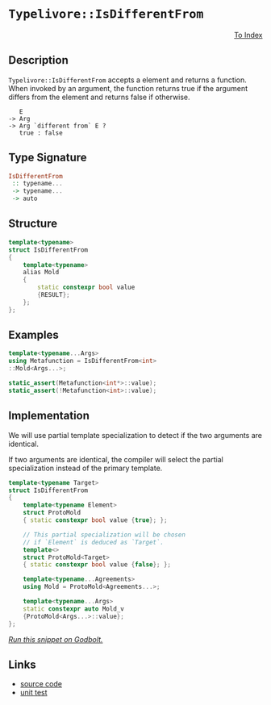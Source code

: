 <!-- Copyright 2024 Feng Mofan
SPDX-License-Identifier: Apache-2.0 -->

# `Typelivore::IsDifferentFrom`

<p style='text-align: right;'><a href="../../../facilities/metafunctions.md#typelivore-is-different-from">To Index</a></p>

## Description

`Typelivore::IsDifferentFrom` accepts a element and returns a function.
When invoked by an argument, the function returns true if the argument differs from the element and returns false if otherwise.

<pre><code>   E
-> Arg
-> Arg `different from` E ?
   true : false</code></pre>

## Type Signature

```Haskell
IsDifferentFrom
 :: typename...
 -> typename...
 -> auto
```

## Structure

```C++
template<typename>
struct IsDifferentFrom
{
    template<typename>
    alias Mold
    {
        static constexpr bool value
        {RESULT};
    };
};
```

## Examples

```C++
template<typename...Args>
using Metafunction = IsDifferentFrom<int>
::Mold<Args...>;

static_assert(Metafunction<int*>::value);
static_assert(!Metafunction<int>::value);
```

## Implementation

We will use partial template specialization to detect if the two arguments are identical.

If two arguments are identical, the compiler will select the partial specialization instead of the primary template.

```C++
template<typename Target>
struct IsDifferentFrom
{
    template<typename Element>
    struct ProtoMold
    { static constexpr bool value {true}; };

    // This partial specialization will be chosen
    // if `Element` is deduced as `Target`.
    template<>
    struct ProtoMold<Target>
    { static constexpr bool value {false}; };

    template<typename...Agreements>
    using Mold = ProtoMold<Agreements...>;

    template<typename...Args>
    static constexpr auto Mold_v 
    {ProtoMold<Args...>::value};
};
```

[*Run this snippet on Godbolt.*](https://godbolt.org/#z:OYLghAFBqd5QCxAYwPYBMCmBRdBLAF1QCcAaPECAMzwBtMA7AQwFtMQByARg9KtQYEAysib0QXACx8BBAKoBnTAAUAHpwAMvAFYTStJg1DIApACYAQuYukl9ZATwDKjdAGFUtAK4sGIAMykrgAyeAyYAHI%2BAEaYxCBmZqQADqgKhE4MHt6%2BASlpGQKh4VEssfGJtpj2jgJCBEzEBNk%2BfoF2mA6Z9Y0ExZExcQlJCg1NLbntY31hA2VDiQCUtqhexMjsHOb%2BYcjeWADUJv5uBACeyZgA%2BgTETIQKx9gmGgCCL68EmCzJBl/HpwujFYmAOABVGsBMAQnh9RsQvA4DgBJBQAETwVCocUYBAAYsRUCwPiYAOxWN4HKkHL4/P6YAHnS7MNgHbD0NiCWGU6nwxEEA7KQlEACynnQH2pR3JB1GTEcyAOaAYo0wqmSxAO0VQngOADcxF5QWSLLcjWS0ccLNLLf4Ke8eVSAPRO8EIPAKA7JXp4MSyy7IX20PAAL3lmQOAHc6LQtaDkAg0oxJdSXQdMUcAGwadnfXEmbPpz1YdCIzDoA5MT0FjQQ4hQmHZgB0KaptN%2B8oZJ25rylfKRQtQovFALrDZ7UpNsoaCqVAlV6s12t1Bu8xvJVDESgtVptVpJjpp3w7/xOTOBbCbV9ewGImDzgke/meh686SMBzFtArxzRguFqBfhKJw3neD4EAoV4ts%2B%2B5vK2R50p2jJAiymBQa89ZPi%2Bva8jOeCKsqC4apWXhEJ%2B4pXHqRyHiag7Dt%2BAIYcAkFXk8IAgKu5qkra9o7naB6vE6ABUImiWJTofMJIlgtgQhgqJElvFJYniQJ7b0shzIguhmE9m%2BYTAJ%2B0JMFQXgMF0AhHP4f6ohiWI4oIBJEgCYQwjBbzsUBjGYVBsL8XBbxygqVxVkoTQQCKxmmeZtQMC5ghCWxHGGpgiywa8QX4SFChhQQEBgGAkUNNFFlxScrlJZxqVWhwyy0JwACsvB%2BBwWikKgnBuNY1iyqs6zGmY/g8KQBCaLVywANYgA1khNhokhcKS/gaA1GhmJmmZmAAHFt%2BicJIvAsBIGgaKQLVtR1HC8AoICnaNrW1aQcCwDAiAgKsBDJKR5CUGgPx0HEEQgpwqhbZmAC0maSAcwDIIqUhNmYvDloQJB4Ogej8IIIhiOwUgyIIigqOoD2kLoXCkJGdzJJwPB1Y1zVje1nAAPKkV9AqoFQBygxDUMw3DBwI2YBwQB4/30Jq2xcIsvD3VoywQEgf3JADZAUBAKtqyAwBSEkNC0F8xA3RA0RM9EYSNGctO8BbzDEGcLPRNonT3cNf2cgQLMMLQ1uk1g0ReMAbhiLQN3cLwWAsIYwDiP7eB3l0eqYOHbVqp0pGbMNrnVEzwbRHcDseFgTO3HgR0R6QyfENqShot8MfBkYY3LFQBjMQAangmCRizzI2wTwiiOI%2BNY/IShqEz5P6DHKDdZY%2Bh4NEN2QMsqDJLF4fg6MwFoqYljWGYF3V8Q6Mp/AywdKVLgMO4nitHoISzKU5R6Kk6SxRMfgU%2B/hQMP0L8hgUyvrFHo4x765GAdUV23RpgAMGPEYB0wv56DlE0eB8xEGXz6hsCQ9MOBNTOkzS6PMwaQ2hrDeGs0RYQFwKjKWg0ZZyxbssBAmAmBYHiBASaIBJD%2BCbAATn8KSSQ80zCSGzCtTMAi9ocAOqQI6Q0myZi4JmLaAitqqJmlwBqQjMxENJpda6t0Rotyeq9JW712bfQ1lrSWQM2CcEaCwPUpJwZMCVAYD8XABFNi4HNZG%2BAiCnwxhTMeOMR7SDHkTSepNdBJCpkwGmEd8GEPOrwS6bNPqkQOFzSsxAXFuI8XsGOQtfH%2BI0KLcWqtJZHEGmYWWpiHqK2VkSGpcQfqazadrZxrjwYlKMD4rgp0DZGxNmbUmdsrYDymQ7J2LsHADw9rib2vsmYByDiHWgYcB5R0bpsNq%2BBE6OGTqnZGqgM5fAHjneqpN86FzOMXA5ctT4V2GtXWumB67RyME3UAzS%2BDtwUF3HufdGAD3CcPPGUTZAxJJm1eJM9m77ysAvfOK9uHtQ3pkLeO9fwosPsfOIITz6ryqDUTIN8745G/kEW%2BGDX4/wKJ/CBtLf6xQZUA8lMC6jINZag6BpUwEzBKAg1BfKaXit6JyrBKw1i4JlrItJxDOD5MKe4zxpSfF%2BLmqLOhwS6lDUafLcapA2EcKGJi258jFG%2BPmqSXRpIlqSHEVDCm6TmZXVsCYk1isLFIA%2BhzTpdjAbAw4M4/mLAFB6kVHqbV9JRiBPoejTGsgInQsHnCqeeREnJLpkqxmhjWbWM5tzCN0Mo0xv1PGzsowqndNqdsfwxqzGWJDerX6DahgxuSMkSiPirgJoICFApUM%2BB0DGZQCZbVZl%2B2GrO%2BZrsllEk9qsv2hzMCB2DqHcOw09m/OeaQI5MDTlM3TsgTO1zBC5zuUvB5TzS6vIHh8pM3zG4GTMW3Jgndu6937pXSFuMJAwsJhPeFOg8heOMPPGw6KL5Ys3pwJ0O854H0sEfDJJ8z4YsvoK2KVKUEUyfqKzBb9mWZEI/kD%2BmQZUCopby3olGQGwOlc/MVSDGP8o4%2BgtjpHFUKBwXjVJhaLqqvLQcStsaa1fDrbQoJJBDVMKaQrVh7DOGUHwTahIvj/D%2BAaqtBaJ1dOkjUQY0TXqbp3RYaQKakgGqCIaltdaAjJACKWsIrggRbn%2BBExkzgzDmn4KRmZvzXrfXLGrukZwkggA%3D%3D%3D)

## Links

- [source code](../../../../conceptrodon/typelivore/is_different_from.hpp)
- [unit test](../../../../tests/unit/metafunctions/typelivore/is_different_from.test.hpp)
